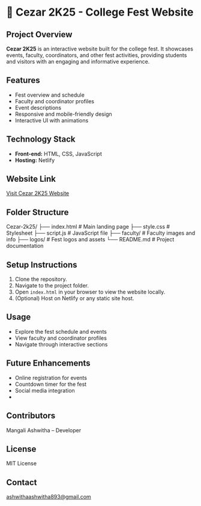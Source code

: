 # 🎉 Cezar 2K25 - College Fest Website

## Project Overview
**Cezar 2K25** is an interactive website built for the college fest. It showcases events, faculty, coordinators, and other fest activities, providing students and visitors with an engaging and informative experience.

## Features
- Fest overview and schedule  
- Faculty and coordinator profiles  
- Event descriptions  
- Responsive and mobile-friendly design  
- Interactive UI with animations  

## Technology Stack
- **Front-end:** HTML, CSS, JavaScript  
- **Hosting:** Netlify  

## Website Link
[Visit Cezar 2K25 Website](https://cezar-2k25.netlify.app)

## Folder Structure
Cezar-2k25/
├── index.html # Main landing page
├── style.css # Stylesheet
├── script.js # JavaScript file
├── faculty/ # Faculty images and info
├── logos/ # Fest logos and assets
└── README.md # Project documentation
## Setup Instructions
1. Clone the repository.
2. Navigate to the project folder.
3. Open `index.html` in your browser to view the website locally.
4. (Optional) Host on Netlify or any static site host.

## Usage
- Explore the fest schedule and events
- View faculty and coordinator profiles
- Navigate through interactive sections

## Future Enhancements
- Online registration for events
- Countdown timer for the fest
- Social media integration
- 
## Contributors
Mangali Ashwitha – Developer

## License
MIT License

## Contact
ashwithaashwitha893@gmail.com
